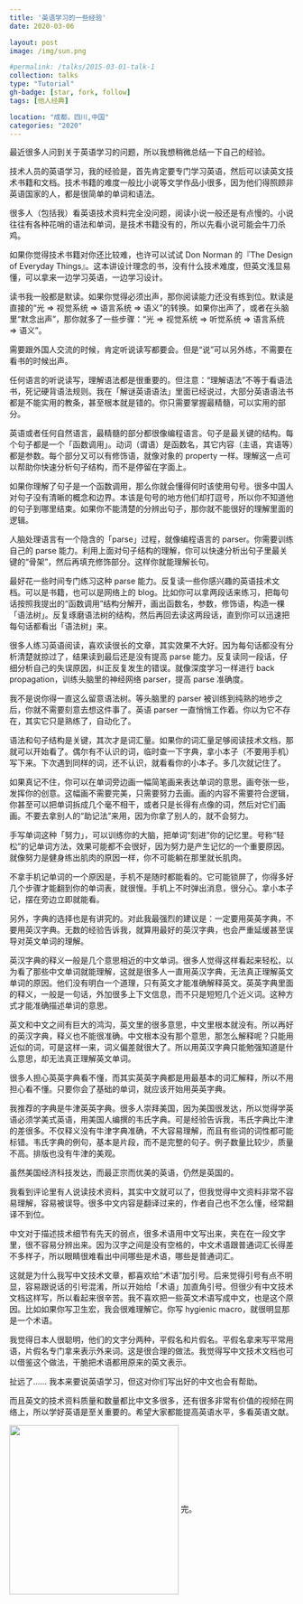 ```yaml
---
title: '英语学习的一些经验'
date: 2020-03-06

layout: post
image: /img/sun.png

#permalink: /talks/2015-03-01-talk-1
collection: talks
type: "Tutorial"
gh-badge: [star, fork, follow]
tags: [他人经典]

location: "成都，四川,中国"
categories: "2020"
---
```

最近很多人问到关于英语学习的问题，所以我想稍微总结一下自己的经验。

技术人员的英语学习，我的经验是，首先肯定要专门学习英语，然后可以读英文技术书籍和文档。技术书籍的难度一般比小说等文学作品小很多，因为他们得照顾非英语国家的人，都是很简单的单词和语法。

很多人（包括我）看英语技术资料完全没问题，阅读小说一般还是有点慢的。小说往往有各种花哨的语法和单词，是技术书籍没有的，所以先看小说可能会牛刀杀鸡。

如果你觉得技术书籍对你还比较难，也许可以试试 Don Norman 的『The Design of Everyday Things』。这本讲设计理念的书，没有什么技术难度，但英文浅显易懂，可以拿来一边学习英语，一边学习设计。

读书我一般都是默读。如果你觉得必须出声，那你阅读能力还没有练到位。默读是直接的“光 => 视觉系统 => 语言系统 => 语义”的转换。如果你出声了，或者在头脑里“默念出声”，那你就多了一些步骤：“光 => 视觉系统 => 听觉系统 => 语言系统 => 语义”。

需要跟外国人交流的时候，肯定听说读写都要会。但是“说”可以另外练，不需要在看书的时候出声。

任何语言的听说读写，理解语法都是很重要的。但注意：“理解语法”不等于看语法书，死记硬背语法规则。我在「解谜英语语法」里面已经说过，大部分英语语法书都是不能实用的教条，甚至根本就是错的。你只需要掌握最精髓，可以实用的部分。

英语或者任何自然语言，最精髓的部分都很像编程语言。句子是最关键的结构。每个句子都是一个「函数调用」。动词（谓语）是函数名，其它内容（主语，宾语等）都是参数。每个部分又可以有修饰语，就像对象的 property 一样。理解这一点可以帮助你快速分析句子结构，而不是停留在字面上。

如果你理解了句子是一个函数调用，那么你就会懂得何时该使用句号。很多中国人对句子没有清晰的概念和边界。本该是句号的地方他们却打逗号，所以你不知道他的句子到哪里结束。如果你不能清楚的分辨出句子，那你就不能很好的理解里面的逻辑。

人脑处理语言有一个隐含的「parse」过程，就像编程语言的 parser。你需要训练自己的 parse 能力。利用上面对句子结构的理解，你可以快速分析出句子里最关键的“骨架”，然后再填充修饰部分。这样你就能理解长句。

最好花一些时间专门练习这种 parse 能力。反复读一些你感兴趣的英语技术文档。可以是书籍，也可以是网络上的 blog。比如你可以拿两段话来练习，把每句话按照我提出的“函数调用”结构分解开，画出函数名，参数，修饰语，构造一棵「语法树」。反复琢磨语法树的结构，然后再回去读这两段话，直到你可以迅速把每句话都看出「语法树」来。

很多人练习英语阅读，喜欢读很长的文章，其实效果不大好。因为每句话都没有分析清楚就掠过了，结果读到最后还是没有提高 parse 能力。反复读同一段话，仔细分析自己的失误原因，纠正反复发生的错误。就像深度学习一样进行 back propagation，训练头脑里的神经网络 parser，提高 parse 准确度。

我不是说你得一直这么留意语法树。等头脑里的 parser 被训练到纯熟的地步之后，你就不需要刻意去想这件事了。英语 parser 一直悄悄工作着。你以为它不存在，其实它只是熟练了，自动化了。

语法和句子结构是关键，其次才是词汇量。如果你的词汇量足够阅读技术文档，那就可以开始看了。偶尔有不认识的词，临时查一下字典，拿小本子（不要用手机）写下来。下次遇到同样的词，还不认识，就看看你的小本子。多几次就记住了。

如果真记不住，你可以在单词旁边画一幅简笔画来表达单词的意思。画夸张一些，发挥你的创意。这幅画不需要完美，只需要努力去画。画的内容不需要符合逻辑，你甚至可以把单词拆成几个毫不相干，或者只是长得有点像的词，然后对它们画画。不要去拿别人的“助记法”来用，因为你拿了别人的，就不会努力。

手写单词这种「努力」，可以训练你的大脑，把单词“刻进”你的记忆里。号称“轻松”的记单词方法，效果可能都不会很好，因为努力是产生记忆的一个重要原因。就像努力是健身练出肌肉的原因一样，你不可能躺在那里就长肌肉。

不拿手机记单词的一个原因是，手机不是随时都能看的。它可能锁屏了，你得多好几个步骤才能翻到你的单词表，就很慢。手机上不时弹出消息，很分心。拿小本子记，摆在旁边立即就能看。

另外，字典的选择也是有讲究的。对此我最强烈的建议是：一定要用英英字典，不要用英汉字典。无数的经验告诉我，就算用最好的英汉字典，也会严重延缓甚至误导对英文单词的理解。

英汉字典的释义一般是几个意思相近的中文单词。很多人觉得这样看起来轻松，以为看了那些中文单词就能理解，这就是很多人一直用英汉字典，无法真正理解英文单词的原因。他们没有明白一个道理，只有英文才能准确解释英文。英英字典里面的释义，一般是一句话，外加很多上下文信息，而不只是短短几个近义词。这种方式才能准确描述单词的意思。

英文和中文之间有巨大的鸿沟，英文里的很多意思，中文里根本就没有。所以再好的英汉字典，释义也不能很准确。中文根本没有那个意思，那怎么解释呢？只能用近似的词，可是这样一来，词义偏差就很大了。所以用英汉字典只能勉强知道是什么意思，却无法真正理解英文单词。

很多人担心英英字典看不懂，而其实英英字典都是用最基本的词汇解释，所以不用担心看不懂。只要你会了基础的单词，就应该开始用英英字典。

我推荐的字典是牛津英英字典。很多人崇拜美国，因为美国很发达，所以觉得学英语必须学美式英语，用美国人编撰的韦氏字典。可是经验告诉我，韦氏字典比牛津的差很多。不仅释义没有牛津字典准确，不大容易理解，而且有些词的词性都可能标错。韦氏字典的例句，基本是片段，而不是完整的句子。例子数量比较少，质量不高。排版也没有牛津的美观。

虽然美国经济科技发达，而最正宗而优美的英语，仍然是英国的。

我看到评论里有人说读技术资料，其实中文就可以了，但我觉得中文资料非常不容易理解，容易被误导。很多中文内容是翻译过来的，作者自己也不怎么懂，经常翻译不到位。

中文对于描述技术细节有先天的弱点，很多术语用中文写出来，夹在在一段文字里，很不容易分辨出来。因为汉字之间是没有空格的，中文术语跟普通词汇长得差不多样子，所以眼睛很难看出中间哪些是术语，哪些是普通词汇。

这就是为什么我写中文技术文章，都喜欢给“术语”加引号。后来觉得引号有点不明显，容易跟说话的引号混淆，所以开始给「术语」加直角引号。但很少有中文技术文档这样写，所以看起来很辛苦。我不喜欢把一些英文术语写成中文，也是这个原因。比如如果你写卫生宏，我会很难理解它。你写 hygienic macro，就很明显那是一个术语。

我觉得日本人很聪明，他们的文字分两种，平假名和片假名。平假名拿来写平常用语，片假名专门拿来表示外来词。这是很合理的做法。我觉得写中文技术文档也可以借鉴这个做法，干脆把术语都用原来的英文表示。

扯远了…… 我本来要说英语学习，但这对你们写出好的中文也会有帮助。

而且英文的技术资料质量和数量都比中文多很多，还有很多非常有价值的视频在网络上，所以学好英语是至关重要的。希望大家都能提高英语水平，多看英语文献。    

<img src="https://chaoxiyan1225.github.io/img/gexing/老人读书.jpg" align="center" height="300" width="300">
完。
